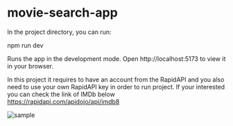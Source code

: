 # movie-search-app

In the project directory, you can run:

npm run dev

Runs the app in the development mode.
Open http://localhost:5173 to view it in your browser.

In this project it requires to have an account from the RapidAPI and you also need to use your own RapidAPI key in order to run project.
If your interested you can check the link of IMDb below 
https://rapidapi.com/apidojo/api/imdb8

![sample](https://github.com/NightShadeGuy/movie-search-app/assets/121350861/8044e4cd-034c-4a6b-873d-b549629288b3)
